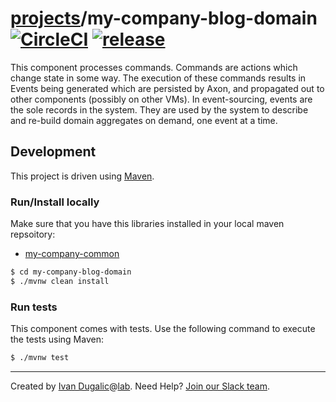 # [projects](http://ivans-innovation-lab.github.io/projects)/my-company-blog-domain [![CircleCI](https://circleci.com/gh/ivans-innovation-lab/my-company-blog-domain.svg?style=svg)](https://circleci.com/gh/ivans-innovation-lab/my-company-blog-domain)  [![release](http://github-release-version.herokuapp.com/github/ivans-innovation-lab/my-company-blog-domain/release.svg?style=flat)](https://github.com/ivans-innovation-lab/my-company-blog-domain/releases/latest)

This component processes commands. Commands are actions which change state in some way. The execution of these commands results in Events being generated which are persisted by Axon, and propagated out to other components (possibly on other VMs). In event-sourcing, events are the sole records in the system. They are used by the system to describe and re-build domain aggregates on demand, one event at a time.

## Development

This project is driven using [Maven][mvn].

[mvn]: https://maven.apache.org/

### Run/Install locally
 
Make sure that you have this libraries installed in your local maven repsoitory:

 - [my-company-common](https://github.com/ivans-innovation-lab/my-company-common)

```bash
$ cd my-company-blog-domain
$ ./mvnw clean install
```

### Run tests

This component comes with tests. Use the following command to execute the tests using Maven:

```bash
$ ./mvnw test
```

---
Created by [Ivan Dugalic][idugalic]@[lab][lab].
Need Help?  [Join our Slack team][slack].

[idugalic]: http://idugalic.pro
[lab]: http://lab.idugalic.pro
[slack]: https://communityinviter.com/apps/idugalic/idugalic
[atomist]: https://www.atomist.com/
